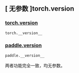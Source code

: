 ## [ 无参数 ]torch.__version__

### [torch.__version__]()

```python
torch.__version__
```

### [paddle.__version__]()

```python
paddle.__version__
```

两者功能完全一致，均无参数。
